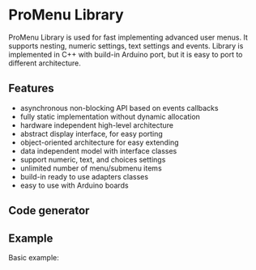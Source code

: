 # ProMenu Library
ProMenu Library is used for fast implementing advanced user menus.
It supports nesting, numeric settings, text settings and events.
Library is implemented in C++ with build-in Arduino port, but it is easy to
port to different architecture.

## Features
* asynchronous non-blocking API based on events callbacks
* fully static implementation without dynamic allocation
* hardware independent high-level architecture
* abstract display interface, for easy porting
* object-oriented architecture for easy extending
* data independent model with interface classes
* support numeric, text, and choices settings
* unlimited number of menu/submenu items
* build-in ready to use adapters classes
* easy to use with Arduino boards

## Code generator

## Example

Basic example:

```cpp

```
